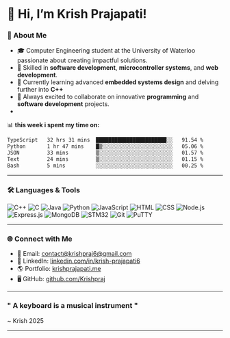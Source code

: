 # 👋 Hi, I’m Krish Prajapati!

### 🚀 About Me
- 🎓 Computer Engineering student at the University of Waterloo passionate about creating impactful solutions.
- 🌟 Skilled in **software development**, **microcontroller systems**, and **web development**.
- 🌱 Currently learning advanced **embedded systems design** and delving further into **C++** 
- 💬 Always excited to collaborate on innovative **programming** and **software development** projects.
- 
📊 **this week i spent my time on:**

<!--START_SECTION:waka-->

```txt
TypeScript   32 hrs 31 mins  ███████████████████████░░   91.54 %
Python       1 hr 47 mins    █▒░░░░░░░░░░░░░░░░░░░░░░░   05.06 %
JSON         33 mins         ▒░░░░░░░░░░░░░░░░░░░░░░░░   01.57 %
Text         24 mins         ▒░░░░░░░░░░░░░░░░░░░░░░░░   01.15 %
Bash         5 mins          ░░░░░░░░░░░░░░░░░░░░░░░░░   00.25 %
```

<!--END_SECTION:waka-->
---
### 🛠️ Languages & Tools  
<p align="left">
  <img src="https://img.shields.io/badge/-C++-00599C?style=flat-square&logo=c%2B%2B&logoColor=white" alt="C++">
  <img src="https://img.shields.io/badge/-C-A8B9CC?style=flat-square&logo=c&logoColor=black" alt="C">
  <img src="https://img.shields.io/badge/-Java-007396?style=flat-square&logo=java&logoColor=white" alt="Java">
  <img src="https://img.shields.io/badge/-Python-3776AB?style=flat-square&logo=python&logoColor=white" alt="Python">
  <img src="https://img.shields.io/badge/-JavaScript-F7DF1E?style=flat-square&logo=javascript&logoColor=black" alt="JavaScript">
  <img src="https://img.shields.io/badge/-HTML-E34F26?style=flat-square&logo=html5&logoColor=white" alt="HTML">
  <img src="https://img.shields.io/badge/-CSS-1572B6?style=flat-square&logo=css3&logoColor=white" alt="CSS">
  <img src="https://img.shields.io/badge/-Node.js-339933?style=flat-square&logo=node.js&logoColor=white" alt="Node.js">
  <img src="https://img.shields.io/badge/-Express.js-000000?style=flat-square&logo=express&logoColor=white" alt="Express.js">
  <img src="https://img.shields.io/badge/-MongoDB-47A248?style=flat-square&logo=mongodb&logoColor=white" alt="MongoDB">
  <img src="https://img.shields.io/badge/-STM32-03234B?style=flat-square&logo=stmicroelectronics&logoColor=white" alt="STM32">
  <img src="https://img.shields.io/badge/-Git-F05032?style=flat-square&logo=git&logoColor=white" alt="Git">
  <img src="https://img.shields.io/badge/-PuTTY-FFAA33?style=flat-square&logoColor=white" alt="PuTTY">
</p>

---

### 🌐 Connect with Me
- 📧 Email: [contact@krishpraj6@gmail.com](mailto:contact@krishpraj6@gmail.com)  
- 💼 LinkedIn: [linkedin.com/in/krish-prajapati6](https://linkedin.com/in/krish-prajapati6)  
- 🌎 Portfolio: [krishprajapati.me](https://krishprajapati.me)  
- 🖥️ GitHub: [github.com/Krishpraj](https://github.com/Krishpraj)  

---

### " A keyboard is a musical instrument " 
   ~ Krish 2025

---
